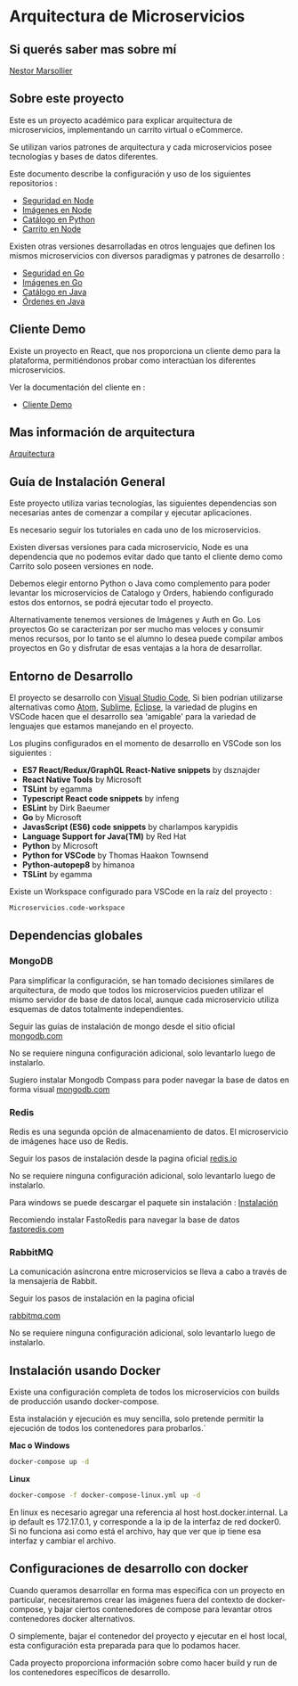 # Arquitectura de Microservicios

## Si querés saber mas sobre mí

[Nestor Marsollier](https://github.com/nmarsollier/profile)

## Sobre este proyecto

Este es un proyecto académico para explicar arquitectura de microservicios, implementando un carrito virtual o eCommerce.

Se utilizan varios patrones de arquitectura y cada microservicios posee tecnologías y bases de datos diferentes.

Este documento describe la configuración y uso de los siguientes repositorios :

- [Seguridad en Node](https://github.com/nmarsollier/ecommerce_auth_node)
- [Imágenes en Node](https://github.com/nmarsollier/ecommerce_image_node)
- [Catálogo en Python](https://github.com/nmarsollier/ecommerce_catalog_python)
- [Carrito en Node](https://github.com/nmarsollier/ecommerce_cart_node)

Existen otras versiones desarrolladas en otros lenguajes que definen los mismos microservicios con diversos paradigmas y patrones de desarrollo :

- [Seguridad en Go](https://github.com/nmarsollier/authgo)
- [Imágenes en Go](https://github.com/nmarsollier/imagego)
- [Catálogo en Java](https://github.com/nmarsollier/ecommerce_catalog_java)
- [Órdenes en Java](https://github.com/nmarsollier/ecommerce_order_java)

## Cliente Demo

Existe un proyecto en React, que nos proporciona un cliente demo para la plataforma, permitiéndonos probar como interactúan los diferentes microservicios.

Ver la documentación del cliente en :

- [Cliente Demo](https://github.com/nmarsollier/ecommerce_api_client_react)

## Mas información de arquitectura

[Arquitectura](ARCHITECTURE.md)

## Guía de Instalación General

Este proyecto utiliza varias tecnologías, las siguientes dependencias son necesarias antes de comenzar a compilar y ejecutar aplicaciones.

Es necesario seguir los tutoriales en cada uno de los microservicios.

Existen diversas versiones para cada microservicio, Node es una dependencia que no podemos evitar dado que tanto el cliente demo como Carrito solo poseen versiones en node.

Debemos elegir entorno Python o Java como complemento para poder levantar los microservicios de Catalogo y Orders, habiendo configurado estos dos entornos, se podrá ejecutar todo el proyecto.

Alternativamente tenemos versiones de Imágenes y Auth en Go. Los proyectos Go se caracterizan por ser mucho mas veloces y consumir menos recursos, por lo tanto se el alumno lo desea puede compilar ambos proyectos en Go y disfrutar de esas ventajas a la hora de desarrollar.

## Entorno de Desarrollo

El proyecto se desarrollo con [Visual Studio Code](https://code.visualstudio.com/download), Si bien podrían utilizarse alternativas como [Atom](https://atom.io/), [Sublime](https://www.sublimetext.com/download), [Eclipse](http://www.eclipse.org/downloads/), la variedad de plugins en VSCode hacen que el desarrollo sea 'amigable' para la variedad de lenguajes que estamos manejando en el proyecto.

Los plugins configurados en el momento de desarrollo en VSCode son los siguientes :

- __ES7 React/Redux/GraphQL React-Native snippets__ by dsznajder
- __React Native Tools__ by Microsoft
- __TSLint__ by egamma
- __Typescript React code snippets__ by infeng
- __ESLint__ by Dirk Baeumer
- __Go__ by Microsoft
- __JavasScript (ES6) code snippets__ by charlampos karypidis
- __Language Support for Java(TM)__ by Red Hat
- __Python__ by Microsoft
- __Python for VSCode__ by Thomas Haakon Townsend
- __Python-autopep8__ by himanoa
- __TSLint__ by egamma

Existe un Workspace configurado para VSCode en la raíz del proyecto :

```bash
Microservicios.code-workspace
```

## Dependencias globales

### MongoDB

Para simplificar la configuración, se han tomado decisiones similares de arquitectura, de modo que todos los microservicios pueden utilizar el mismo servidor de base de datos local, aunque cada microservicio utiliza esquemas de datos totalmente independientes.

Seguir las guías de instalación de mongo desde el sitio oficial [mongodb.com](https://www.mongodb.com/download-center#community)

No se requiere ninguna configuración adicional, solo levantarlo luego de instalarlo.

Sugiero instalar Mongodb Compass para poder navegar la base de datos en forma visual [mongodb.com](https://www.mongodb.com/products/compass)

### Redis

Redis es una segunda opción de almacenamiento de datos. El microservicio de imágenes hace uso de Redis.

Seguir los pasos de instalación desde la pagina oficial [redis.io](https://redis.io/download)

No se requiere ninguna configuración adicional, solo levantarlo luego de instalarlo.

Para windows se puede descargar el paquete sin instalación : [Instalación](https://sourceforge.net/projects/redis/)

Recomiendo instalar FastoRedis para navegar la base de datos [fastoredis.com](https://fastoredis.com/)

### RabbitMQ

La comunicación asíncrona entre microservicios se lleva a cabo a través de la mensajería de Rabbit.

Seguir los pasos de instalación en la pagina oficial

[rabbitmq.com](https://www.rabbitmq.com/)

No se requiere ninguna configuración adicional, solo levantarlo luego de instalarlo.

## Instalación usando Docker

Existe una configuración completa de todos los microservicios con builds de producción usando docker-compose.

Esta instalación y ejecución es muy sencilla, solo pretende permitir la ejecución
de todos los contenedores para probarlos.`

__Mac o Windows__

```bash
docker-compose up -d
```

__Linux__

```bash
docker-compose -f docker-compose-linux.yml up -d
```

En linux es necesario agregar una referencia al host host.docker.internal.
La ip default es 172.17.0.1, y corresponde a la ip de la interfaz de red docker0.
Si no funciona asi como está el archivo, hay que ver que ip tiene esa interfaz y cambiar el archivo.

## Configuraciones de desarrollo con docker

Cuando queramos desarrollar en forma mas especifica con un proyecto en particular, necesitaremos crear las imágenes fuera del contexto de docker-compose, y bajar ciertos contenedores de compose para levantar otros contenedores docker alternativos.

O simplemente, bajar el contenedor del proyecto y ejecutar en el host local, esta configuración esta preparada para que lo podamos hacer.

Cada proyecto proporciona información sobre como hacer build y run de los contenedores específicos de desarrollo.
